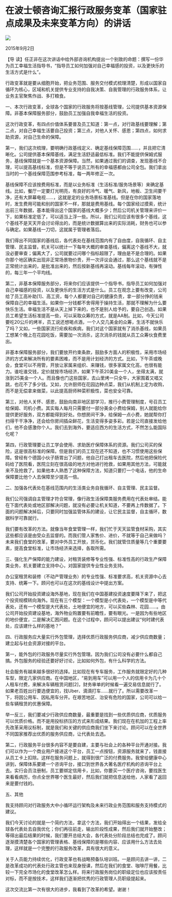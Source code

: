 # 在波士顿咨询汇报行政服务变革（国家驻点成果及未来变革方向）的讲话
<img class="pv" src="https://api.visitor.plantree.me/visitor-badge/pv?namespace=plantree.me&key=renzhengfei-speeches/在波士顿咨询汇报行政服务变革国家驻点成果及未来变革方向的讲话.md">



2015年9月2日



【导  读】任正非在这次讲话中给外部咨询机构提出一个别致的命题：撰写一份华为员工幸福生活指导书，“指导员工如何加强对自己幸福感的投资，以及更快乐的生活方式是什么”。



行政变革就是要从细胞开始，把业务范围、服务交付模式梳理清楚，形成以国家自循环为核心，区域和机关提供专业支持的自我决策、自我管理的行政服务体系，让业务主官聚焦作战、多打粮食。

一、本次行政变革，全球各个国家的行政服务将按基线管理，公司提供基本资源保障。非基本保障服务部分，鼓励员工加强自我幸福生活的投资。

这次行政变革，有四点价值体系要普及员工知道：第一点，对行政基线要理解；第二点，对自己幸福生活要自己投资；第三点，对他人关怀、感恩；第四点，如何求助资源，对自己生命的保障。

第一，我们这次梳理，要明确行政基线定义、确定基线保障范围……，并且把它清晰化。公司提供基本保障基线，满足生活舒适最低标准。我们不能提供保姆式服务，基线保障就是一个基本资源保障。当然，如果通过我们的调查，发现基线不合理，可以提高基线标准，但是不等于说员工所有的幸福感都由公司全包。我们拿出当时的一个基线保障范围参考标准，每一两年修正一次。

基线保障不应该按费用标准，而是以业务标准（生活标准/服务场景等）来确定基线。比如，餐厅一定要灯光明亮，有良好的冷气、暖气、新风，地板、卫生间要干净，还有大屏幕电视……，这就是定的业务场景标准基线。但是在你的国家落地时，发生费用可能和别的国家不一样，那就是费用基线。每个国家经过摸索，统计出前三年数据，基本能得出这个国家的基线大概多少；然后公司机关管理来评价一下，如果标准定低了，可以适当上浮一些。所以，我们公司应该有很多个基线，这个基线不是天天开会讨论得出的，而是统计数据算出来的实际消耗，财务也可以参与确定。如果基线一刀切，这就属于管理者落后。

我们得出不同国家的基线后，各代表处在基线范围内有了自由度，自我循环、自主管理、民主监督。机关可以统计一下每年大概的审查基线，偏离这个基线不大，就没必要审查；偏离大了，公司就要过问哪个指标超限了，理由是不是合理的。如果你那个地区确实出现非正常场景物价贵，开一次评议会通过，那么这个基线就不是正常统计出来的，是批准出来的，然后按新基线再滚动。基线每年滚动，有弹性的，每三年一个平均线。

第二，非基本保障服务部分，将来你们应该提供一个指导书，指导员工如何加强对自己幸福感的投资，以及更快乐的生活方式是什么。员工在观念上要有改变，公司给了员工高补助[1]、高工资，每个人都要对自己的健康负责，拿一部分挣的钱来保障自己的幸福生活。如果你一分钱都不舍得用于操持生活，那就不理解为什么要快乐生活。幸福生活不是从天上掉下来的，也不是别人给予的，要自己创造。如果员工希望生活标准提高一些，可以采取众筹的方式，就是AA制。比如，今天公司要吃20公斤的烤羊，员工说还想喝点酒，一个人交几美金的众筹，生活不就快乐了吗？又如，一些国家流行疟疾和疾病，我们对这个国家就有了消杀基线，如果员工想某个晚上在花园吃饭，需要加一次消杀，这次消杀的钱就从员工众筹伙食费里出。

非基本保障服务部分，我们要放开约束条款，鼓励多方面人的积极性，采用市场经济的方式来解决所有的要素困难，而不是用计划经济的方式。比如，下午茶或晚会，食堂可以不用管，开放让家属来组织、来赚钱，很多家属文化高，也很有能力。谁吃谁交钱，定价就按市场经济，如果下午茶20美金一个人，坐得太满，就涨到25美金一个人。而且像也门这些国家，去山里烤一只全牛，大家围着又唱又跳，也花不了多少钱。又如，允许厨师在花园边种点菜，我们从机制上定为收购，而不是无偿拿来做菜，以此提高厨师种菜积极性，菜也安全可靠。

第三，对他人关怀、感恩，鼓励向南非地区部学习，推行小费管理制度，号召员工给保姆、司机小费。其实每人每月只需要付一部分美金小费给保姆，别人就能给你提供更好服务，双方都能得到好处。你想房间干净，给保姆一点小费，她就帮你打扫得干干净净，还会给你房间插朵鲜花，生活变得多姿多彩。若是公司直接发给他们，他不会感激你个人。我们去到海外，要适应西方的生活方式，不然怎么能国际化呢？

第四，行政管理要让员工学会使用、求助医疗保障体系的资源。我们公司买的保险，这是很高标准的保障。但是我们的员工现在还不知道，也不习惯使用这些保障。曾经有个德国小伙子肠胃出了问题，他自己打出租车去医院，然后他把保险代码给了医院看，医院立刻在很高级的地方对他进行抢救，如果用其他方法，可能就来不及抢救了。如果他本人熟悉了这种保障方法，知道只要打一个电话，他的生命保障要比他个人去保障至少提高一倍。

二、加强各代表处在基线范围内的生活类业务自我循环、自主管理、民主监督。

我们公司强调自主管理才符合常理，像行政生活保障类服务费用在代表处审结。能在下面代表处或地区部解决问题，就没有必要让机关知道，不要再上传数据了。下面的问题解决掉后，只要同时加强监管体系的建设，让它民主监督，自主循环，数据科学可靠就行。

我们要有改革的方法。就像当年食堂管理一样，我们忙于天天监管食材采购，其实这些都应该是由受众去监督的。而我们管人家售价、进价，不就等于自己来做吗？未来我们食堂的改革，要对中外员工开放，货币化。我们就管住质量等几个重要要素，提高食堂标准，让市场经济来选择，各取所需。

三、强化生产保障的能力建设，对租赁装修等专业性强、标准性高的行政生产保障类业务，机关要建立支持中心，对国家提供专业性业务支持。

办公室租赁和装修（不动产管理业务）的专业性强、标准要求高，机关资源中心去支持、统筹一下。顾问也可以在这次的基线设计中提出方案。

我们公司开始投资建设海外基地，现在我们在中国基建投资速度要降下来了，把这个投资规模转向海外。现在有三个模型：一个模型是小代表处，一个模型是中等代表处，还有一个模型是大代表处，土地便宜的地方，可以买些森林、花园……。由公司开始投资建设基地，海外物业购置要有前瞻性，要有眼光。一是因为有些地区的地价便宜，二是解决汇困问题。在这个过程中，顾问可以提出建议“何时建代表处，应该建什么样的基地？”

四、行政服务应大量实行外包管理，选择优质行政服务供应商，减少供应商数量；建立起与社会资源对接的平台。

第一，能外包的行政服务尽量实行外包管理。因为我们公司没有必要什么都自己搞。外包服务的经验还要好好讨论，比如如何外包，有什么科学的方法。

社会服务有越来越多很好的选择。比如现在有专车服务，工作服务就限定好的几种车型，限定几家供应商。在中国地区，“易到用车”可以用一个人的信用卡为几十个人租车付费，来解决车辆租赁问题[2]，财务审单的时候看一遍交易信息就行了。如果老百姓出行要选便宜的，找Uber、滴滴打车……就行了。所以需要改革一下，将因公用车、因私用车分开。在艰苦地区、治安有危险的国家，公司可以给一些车辆租赁的优惠保障。

举一反三，我们要减少行政供应商数量，最重要是找到一些优质供应商，优质服务可以优质价格。而不是用投标挤压的方式来形成结果。我们现在在机加的工程上率先改革采用议标制，就是我们和关键的供应商我们坐下来讨论。顾问可以在全世界不同国家推荐出优质的服务供应商，让代表处去选。

第二，行政服务平台很多内容不是要自建，主要与社会上的各种平台开通对接。我们可以作为一个商业用户接进这个平台，员工一点按钮，资源服务就来了，钱直接从员工卡上扣除。这样在服务问题上，就得到很广泛的付费服务。我曾给健康中心讲到，保障体系要建一个咨询平台，接口到世界各大著名医疗机构的咨询平台上去。实行会员注册制，员工要绑定信用卡，比如，你要买一个医疗咨询，要找医生来看看病历，你点全世界哪个医生最好，然后我们就把信息送给他，人家看了返回来是要付钱的。

五、其他

我支持顾问对行政服务大中小循环运行架构及未来行政业务范围和服务支持模式的建议。

我们今天讨论的就是一个简约方法，拿这个方法，我们开始得出一个结果，发给全球各代表处去自我优化；你们再往前走，输出阶段性成果，然后我们就开始整改；等得出最后结果的时候，我们要开总结大会，各代表处分阶段总结也完成了。顾问逐渐摸清楚各个国家的管理表格、基线保障的是哪些内容、应该用什么方法去处理，这样就是一个完整的行政服务改革，具有很大的意义。

关于人员能力持续优化，行政变革也有战略预备队培训班。一是顾问去讲一讲，二是改革成功的代表处行政主管也来现身授课，然后在我们的食堂、咖啡厅用餐，比较一下完全市场化的食堂改革怎么样。将来行政服务岗位的职级定位也应该按责任对标，而不是按技术，这样我们逐渐把优秀的行政管理人员职级提起来。

这次交流比第一次有很大的进步，我看到了改革的希望。谢谢！
